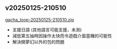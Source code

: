 ## v20250125-210510

[gacha_loop-20250125-210510.zip](https://mega.nz/file/VU81XCbS#UD7jR07xahZjBG-EfPH87W8i60jm1Y63qm6PWbE1oqM)

- 支援日語 (其他語言可能支援，未測)
- 減低第五抽時因操作太快而令遊戲介面當機的可能性
- 解決開夢幻以外的包的問題

